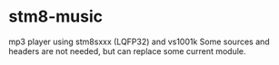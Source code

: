 # stm8-music
mp3 player using stm8sxxx (LQFP32) and vs1001k 
Some sources and headers are not needed, but can replace some current module.
